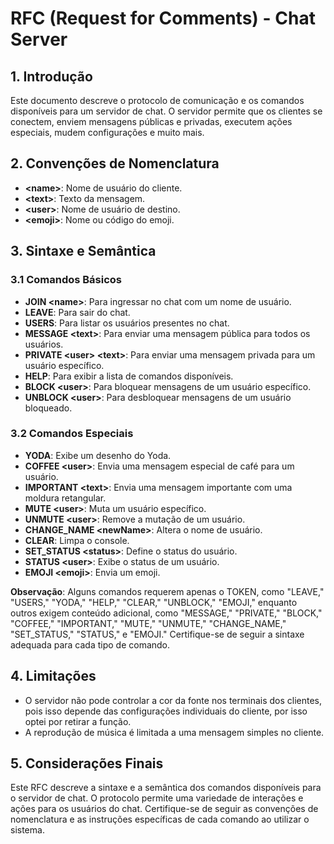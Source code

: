 # RFC (Request for Comments) - Chat Server

## 1. Introdução

Este documento descreve o protocolo de comunicação e os comandos disponíveis para um servidor de chat. O servidor permite que os clientes se conectem, enviem mensagens públicas e privadas, executem ações especiais, mudem configurações e muito mais.

## 2. Convenções de Nomenclatura

- **\<name>**: Nome de usuário do cliente.
- **\<text>**: Texto da mensagem.
- **\<user>**: Nome de usuário de destino.
- **\<emoji>**: Nome ou código do emoji.

## 3. Sintaxe e Semântica

### 3.1 Comandos Básicos

- **JOIN \<name>**: Para ingressar no chat com um nome de usuário.
- **LEAVE**: Para sair do chat.
- **USERS**: Para listar os usuários presentes no chat.
- **MESSAGE \<text>**: Para enviar uma mensagem pública para todos os usuários.
- **PRIVATE \<user> \<text>**: Para enviar uma mensagem privada para um usuário específico.
- **HELP**: Para exibir a lista de comandos disponíveis.
- **BLOCK \<user>**: Para bloquear mensagens de um usuário específico.
- **UNBLOCK \<user>**: Para desbloquear mensagens de um usuário bloqueado.

### 3.2 Comandos Especiais

- **YODA**: Exibe um desenho do Yoda.
- **COFFEE \<user>**: Envia uma mensagem especial de café para um usuário.
- **IMPORTANT \<text>**: Envia uma mensagem importante com uma moldura retangular.
- **MUTE \<user>**: Muta um usuário específico.
- **UNMUTE \<user>**: Remove a mutação de um usuário.
- **CHANGE_NAME \<newName>**: Altera o nome de usuário.
- **CLEAR**: Limpa o console.
- **SET_STATUS \<status>**: Define o status do usuário.
- **STATUS \<user>**: Exibe o status de um usuário.
- **EMOJI \<emoji>**: Envia um emoji.

**Observação**: Alguns comandos requerem apenas o TOKEN, como "LEAVE," "USERS," "YODA," "HELP," "CLEAR," "UNBLOCK," "EMOJI," enquanto outros exigem conteúdo adicional, como "MESSAGE," "PRIVATE," "BLOCK," "COFFEE," "IMPORTANT," "MUTE," "UNMUTE," "CHANGE_NAME," "SET_STATUS," "STATUS," e "EMOJI." Certifique-se de seguir a sintaxe adequada para cada tipo de comando.

## 4. Limitações

- O servidor não pode controlar a cor da fonte nos terminais dos clientes, pois isso depende das configurações individuais do cliente, por isso optei por retirar a função.
- A reprodução de música é limitada a uma mensagem simples no cliente.

## 5. Considerações Finais

Este RFC descreve a sintaxe e a semântica dos comandos disponíveis para o servidor de chat. O protocolo permite uma variedade de interações e ações para os usuários do chat. Certifique-se de seguir as convenções de nomenclatura e as instruções específicas de cada comando ao utilizar o sistema.